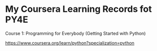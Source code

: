 # My Coursera Learning Records fot PY4E

Course 1: Programming for Everybody (Getting Started with Python)

https://www.coursera.org/learn/python?specialization=python
